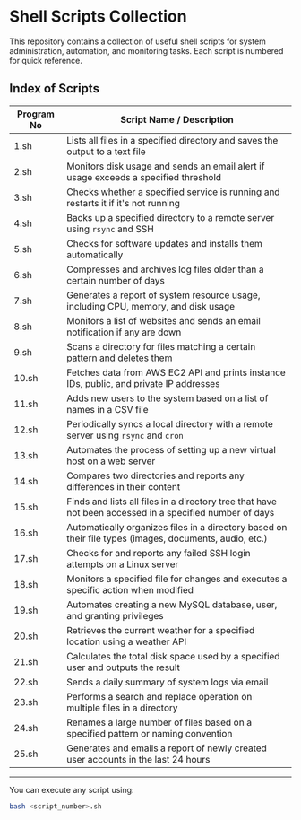 # Shell Scripts Collection

This repository contains a collection of useful shell scripts for system administration, automation, and monitoring tasks. Each script is numbered for quick reference.

## Index of Scripts

| Program No | Script Name / Description |
|------------|---------------------------|
| 1.sh       | Lists all files in a specified directory and saves the output to a text file |
| 2.sh       | Monitors disk usage and sends an email alert if usage exceeds a specified threshold |
| 3.sh       | Checks whether a specified service is running and restarts it if it's not running |
| 4.sh       | Backs up a specified directory to a remote server using `rsync` and SSH |
| 5.sh       | Checks for software updates and installs them automatically |
| 6.sh       | Compresses and archives log files older than a certain number of days |
| 7.sh       | Generates a report of system resource usage, including CPU, memory, and disk usage |
| 8.sh       | Monitors a list of websites and sends an email notification if any are down |
| 9.sh       | Scans a directory for files matching a certain pattern and deletes them |
| 10.sh      | Fetches data from AWS EC2 API and prints instance IDs, public, and private IP addresses |
| 11.sh      | Adds new users to the system based on a list of names in a CSV file |
| 12.sh      | Periodically syncs a local directory with a remote server using `rsync` and `cron` |
| 13.sh      | Automates the process of setting up a new virtual host on a web server |
| 14.sh      | Compares two directories and reports any differences in their content |
| 15.sh      | Finds and lists all files in a directory tree that have not been accessed in a specified number of days |
| 16.sh      | Automatically organizes files in a directory based on their file types (images, documents, audio, etc.) |
| 17.sh      | Checks for and reports any failed SSH login attempts on a Linux server |
| 18.sh      | Monitors a specified file for changes and executes a specific action when modified |
| 19.sh      | Automates creating a new MySQL database, user, and granting privileges |
| 20.sh      | Retrieves the current weather for a specified location using a weather API |
| 21.sh      | Calculates the total disk space used by a specified user and outputs the result |
| 22.sh      | Sends a daily summary of system logs via email |
| 23.sh      | Performs a search and replace operation on multiple files in a directory |
| 24.sh      | Renames a large number of files based on a specified pattern or naming convention |
| 25.sh      | Generates and emails a report of newly created user accounts in the last 24 hours |

---

You can execute any script using:

```bash
bash <script_number>.sh

